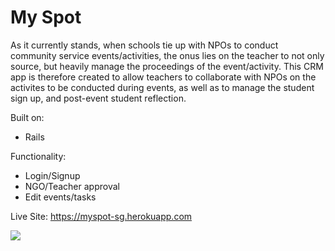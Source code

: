# My Spot

As it currently stands, when schools tie up with NPOs to conduct community service events/activities, the onus lies on the teacher to not only source, but heavily manage the proceedings of the event/activity. This CRM app is therefore created to allow teachers to collaborate with NPOs on the activites to be conducted during events, as well as to manage the student sign up, and post-event student reflection.

Built on:
  - Rails

Functionality:
  - Login/Signup
  - NGO/Teacher approval
  - Edit events/tasks
  
Live Site: https://myspot-sg.herokuapp.com

![](https://media.giphy.com/media/ESqZ3bGfkA7aU/giphy.gif)
